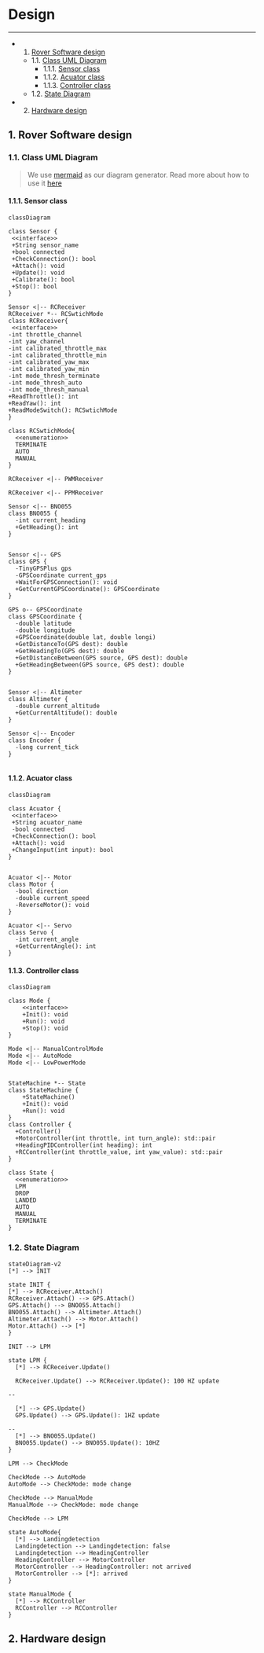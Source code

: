 # Design

---

<!-- vscode-markdown-toc -->
* 1. [Rover Software design](#RoverSoftwaredesign)
	* 1.1. [Class UML Diagram](#ClassUMLDiagram)
		* 1.1.1. [Sensor class](#Sensorclass)
		* 1.1.2. [Acuator class](#Acuatorclass)
		* 1.1.3. [Controller class](#Controllerclass)
	* 1.2. [State Diagram](#StateDiagram)
* 2. [Hardware design](#Hardwaredesign)

<!-- vscode-markdown-toc-config
	numbering=true
	autoSave=true

###### 	/vscode-markdown-toc-config -->

<!-- /vscode-markdown-toc -->


##  1. <a name='RoverSoftwaredesign'></a>Rover Software design

###  1.1. <a name='ClassUMLDiagram'></a>Class UML Diagram

> We use [mermaid](https://docs.gitlab.com/ee/user/markdown.html#diagrams-and-flowcharts-using-mermaid) as our diagram generator. Read more about how to use it [here](https://mermaid-js.github.io/mermaid/overview/n00b-overview.html)

####  1.1.1. <a name='Sensorclass'></a>Sensor class
```mermaid
classDiagram

class Sensor {
 <<interface>>
 +String sensor_name
 +bool connected
 +CheckConnection(): bool
 +Attach(): void
 +Update(): void
 +Calibrate(): bool
 +Stop(): bool
}

Sensor <|-- RCReceiver
RCReceiver *-- RCSwtichMode
class RCReceiver{
 <<interface>>
-int throttle_channel
-int yaw_channel
-int calibrated_throttle_max
-int calibrated_throttle_min
-int calibrated_yaw_max
-int calibrated_yaw_min
-int mode_thresh_terminate
-int mode_thresh_auto
-int mode_thresh_manual
+ReadThrottle(): int
+ReadYaw(): int
+ReadModeSwitch(): RCSwtichMode
}

class RCSwtichMode{
  <<enumeration>>
  TERMINATE
  AUTO
  MANUAL
}

RCReceiver <|-- PWMReceiver

RCReceiver <|-- PPMReceiver

Sensor <|-- BNO055
class BNO055 {
  -int current_heading
  +GetHeading(): int
}


Sensor <|-- GPS
class GPS {
  -TinyGPSPlus gps
  -GPSCoordinate current_gps
  +WaitForGPSConnection(): void
  +GetCurrentGPSCoordinate(): GPSCoordinate
}

GPS o-- GPSCoordinate
class GPSCoordinate {
  -double latitude
  -double longitude
  +GPSCoordinate(double lat, double longi)
  +GetDistanceTo(GPS dest): double
  +GetHeadingTo(GPS dest): double
  +GetDistanceBetween(GPS source, GPS dest): double
  +GetHeadingBetween(GPS source, GPS dest): double
}


Sensor <|-- Altimeter
class Altimeter {
  -double current_altitude
  +GetCurrentAltitude(): double
}

Sensor <|-- Encoder
class Encoder {
  -long current_tick
}


```

####  1.1.2. <a name='Acuatorclass'></a>Acuator class

```mermaid
classDiagram

class Acuator {
 <<interface>>
 +String acuator_name
 -bool connected
 +CheckConnection(): bool
 +Attach(): void
 +ChangeInput(int input): bool
}


Acuator <|-- Motor
class Motor {
  -bool direction
  -double current_speed
  -ReverseMotor(): void
}

Acuator <|-- Servo
class Servo {
  -int current_angle
  +GetCurrentAngle(): int
}
```
####  1.1.3. <a name='Controllerclass'></a>Controller class

```mermaid
classDiagram

class Mode {
    <<interface>>
    +Init(): void
    +Run(): void
    +Stop(): void
}

Mode <|-- ManualControlMode
Mode <|-- AutoMode
Mode <|-- LowPowerMode


StateMachine *-- State
class StateMachine {
    +StateMachine()
    +Init(): void
    +Run(): void
}
class Controller {
  +Controller()
  +MotorController(int throttle, int turn_angle): std::pair
  +HeadingPIDController(int heading): int
  +RCController(int throttle_value, int yaw_value): std::pair
}

class State {
  <<enumeration>>
  LPM
  DROP
  LANDED
  AUTO
  MANUAL
  TERMINATE
}
```

###  1.2. <a name='StateDiagram'></a>State Diagram
```mermaid
stateDiagram-v2
[*] --> INIT

state INIT {
[*] --> RCReceiver.Attach()
RCReceiver.Attach() --> GPS.Attach()
GPS.Attach() --> BNO055.Attach()
BNO055.Attach() --> Altimeter.Attach()
Altimeter.Attach() --> Motor.Attach()
Motor.Attach() --> [*]
}

INIT --> LPM

state LPM {
  [*] --> RCReceiver.Update()

  RCReceiver.Update() --> RCReceiver.Update(): 100 HZ update

--

  [*] --> GPS.Update()
  GPS.Update() --> GPS.Update(): 1HZ update

--
  [*] --> BNO055.Update()
  BNO055.Update() --> BNO055.Update(): 10HZ
}

LPM --> CheckMode

CheckMode --> AutoMode
AutoMode --> CheckMode: mode change

CheckMode --> ManualMode
ManualMode --> CheckMode: mode change

CheckMode --> LPM

state AutoMode{
  [*] --> Landingdetection
  Landingdetection --> Landingdetection: false
  Landingdetection --> HeadingController
  HeadingController --> MotorController
  MotorController --> HeadingController: not arrived
  MotorController --> [*]: arrived
}

state ManualMode {
  [*] --> RCController
  RCController --> RCController
}

```

##  2. <a name='Hardwaredesign'></a>Hardware design